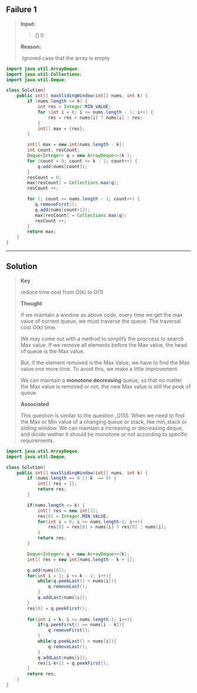 ## Failure 1 ##

> **Input:**
>
> > [] 0
>
> **Reason:**
>
> ​	Ignored case that the array is empty

```java
import java.util.ArrayDeque;
import java.util.Collections;
import java.util.Deque;

class Solution{
    public int[] maxSlidingWindow(int[] nums, int k) {
        if (nums.length <= k) {
            int res = Integer.MIN_VALUE;
            for (int i = 0; i <= nums.length - 1; i++) {
                res = res < nums[i] ? nums[i] : res;
            }
            int[] max = {res};
        }

        int[] max = new int[nums.length - k];
        int count, resCount;
        Deque<Integer> q = new ArrayDeque<>(k );
        for (count = 0; count <= k - 1; count++) {
            q.add(nums[count]);
        }
        resCount = 0;
        max[resCount] = Collections.max(q);
        resCount ++;

        for (; count <= nums.length - 1; count++) {
           q.removeFirst();
           q.add(nums[count+1]);
           max[resCount] = Collections.max(q);
           resCount ++;
        }
        return max;
    }
}
```



---

## Solution ##

> **Key**
>
> reduce time cost from O(k) to O(1)
>
> **Thought**
>
> If we maintain a window as above code, every time we get the max value of current queue, we must traverse the queue. The traversal cost O(k) time.
>
> We may come out with a method to simplify the proccess to search Max value. If we remove all elements before the Max value, the head of queue is the Max value.
>
> But, if the element removed is the Max Value, we have to find the Max value one more time. To avoid this, we make a little improvement.
>
> We can maintain a **monotone decreasing** queue, so that no matter the Max value is removed or not, the new Max value is still the peek of queue.
>
> **Associated**
>
> This question is similar to the question _0155. When we need to find the Max or Min value of a changing queue or stack, like min_stack or sliding window. We can maintain a increasing or decreasing deque, and dicide wether it should be monotone or not according to specific requirements.

```java
import java.util.ArrayDeque;
import java.util.Deque;

class Solution{
    public int[] maxSlidingWindow(int[] nums, int k) {
        if (nums.length == 0 || k  == 0) {
            int[] res = {};
            return res;
        }

        if(nums.length <= k) {
            int[] res = new int[1];
            res[0] = Integer.MIN_VALUE;
            for(int i = 0; i <= nums.length-1; i++){
                res[0] = res[0] > nums[i] ? res[0] : nums[i];
            }
            return res;
        }

        Deque<Integer> q = new ArrayDeque<>(k);
        int[] res = new int[nums.length - k + 1];

        q.add(nums[0]);
        for(int i = 1; i <= k - 1; i++){
            while(q.peekLast() < nums[i]){
                q.removeLast();
            }
            q.addLast(nums[i]);
        }
        res[0] = q.peekFirst();
        
        for(int i = k; i <= nums.length-1; i++){
            if(q.peekFirst() == nums[i - k]){
                q.removeFirst();
            }
            while(q.peekLast() < nums[i]){
                q.removeLast();
            }
            q.addLast(nums[i]);
            res[i-k+1] = q.peekFirst();
        }
        return res;
    }
}
```

